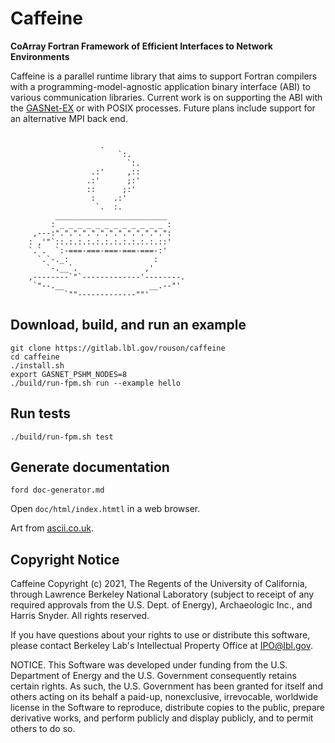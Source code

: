Caffeine
========

**CoArray Fortran Framework of Efficient Interfaces to Network Environments**

Caffeine is a parallel runtime library that aims to support Fortran compilers with a programming-model-agnostic application binary interface (ABI) to various communication libraries.  Current work is on supporting the ABI with the [GASNet-EX] or with POSIX processes.  Future plans include support for an alternative MPI back end.

```

                    .
                        `:.
                          `:.
                  .:'     ,::
                 .:'      ;:'
                 ::      ;:'
                  :    .:'
                   `.  :.
          _________________________
         : _ _ _ _ _ _ _ _ _ _ _ _ :
     ,---:".".".".".".".".".".".".":
    : ,'"`::.:.:.:.:.:.:.:.:.:.:.::'
    `.`.  `:-===-===-===-===-===-:'
      `.`-._:                   :
        `-.__`.               ,' 
    ,--------`"`-------------'--------.
     `"--.__                   __.--"'
            `""-------------""'
```

Download, build, and run an example
-----------------------------------
```
git clone https://gitlab.lbl.gov/rouson/caffeine
cd caffeine
./install.sh
export GASNET_PSHM_NODES=8
./build/run-fpm.sh run --example hello
```

Run tests
---------
```
./build/run-fpm.sh test
```

Generate documentation
----------------------
```
ford doc-generator.md
```
Open `doc/html/index.htmtl` in a web browser.

Art from [ascii.co.uk](https://ascii.co.uk/art/cup).

[GASNet-EX]: https://gasnet.lbl.gov

Copyright Notice
----------------

Caffeine Copyright (c) 2021, The Regents of the University of California,
through Lawrence Berkeley National Laboratory (subject to receipt of
any required approvals from the U.S. Dept. of Energy), Archaeologic Inc., 
and Harris Snyder. All rights reserved.

If you have questions about your rights to use or distribute this software,
please contact Berkeley Lab's Intellectual Property Office at
IPO@lbl.gov.

NOTICE.  This Software was developed under funding from the U.S. Department
of Energy and the U.S. Government consequently retains certain rights.  As
such, the U.S. Government has been granted for itself and others acting on
its behalf a paid-up, nonexclusive, irrevocable, worldwide license in the
Software to reproduce, distribute copies to the public, prepare derivative 
works, and perform publicly and display publicly, and to permit others to do so.
